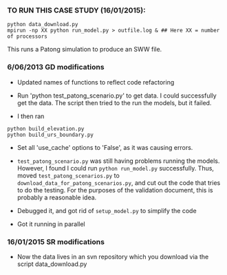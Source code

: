 ### TO RUN THIS CASE STUDY (16/01/2015):

```
python data_download.py
mpirun -np XX python run_model.py > outfile.log & ## Here XX = number of processors
```

This runs a Patong simulation to produce an SWW file. 

### 6/06/2013 GD modifications

- Updated names of functions to reflect code refactoring

- Run 'python test_patong_scenario.py' to get data. 
    I could successfully get the data.
    The script then tried to the run the models, but it failed.

- I then ran 
```
python build_elevation.py
python build_urs_boundary.py
```

- Set all 'use_cache' options to 'False', as it was causing errors.

- `test_patong_scenario.py` was still having problems running the models. However,
    I found I could run `python run_model.py` successfully.
    Thus, moved `test_patong_scenarios.py` to `download_data_for_patong_scenarios.py`,
    and cut out the code that tries to do the testing. 
    For the purposes of the validation document, this is probably a reasonable idea.

- Debugged it, and got rid of `setup_model.py` to simplify the code

- Got it running in parallel

### 16/01/2015 SR modifications

- Now the data lives in an svn repository which you download via the script data_download.py

